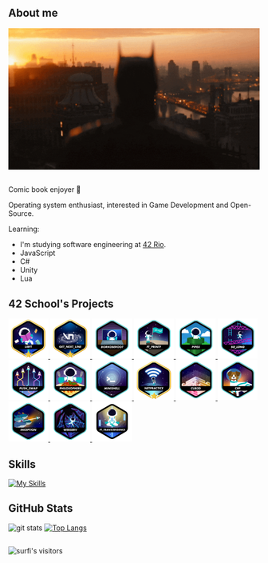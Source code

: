 ## About me

<div align="center">
<img hight="300" width="700" alt="GIF" align="center" src="https://github.com/fesper-s/fesper-s/blob/main/assets/theBatman.gif">
</div><br>


Comic book enjoyer 🦇

Operating system enthusiast, interested in Game Development and Open-Source.

Learning:
* I'm studying software engineering at [42 Rio](https://42.rio/).
* JavaScript
* C#
* Unity
* Lua

## 42 School's Projects
<a href="https://github.com/fesper-s/42-libft">
<img height="80px" src="./src/42_badges/libftm.png" />
</a>
<a href="https://github.com/fesper-s/42-get_next_line">
<img height="80px" src="./src/42_badges/get_next_linem.png" />
</a>
<a href="https://github.com/fesper-s/42-born2beroot">
<img height="80px" src="./src/42_badges/born2beroote.png" />
</a>
<a href="https://github.com/fesper-s/42-ft_printf">
<img height="80px" src="./src/42_badges/ft_printfe.png" />
</a>
<a href="https://github.com/fesper-s/42-pipex">
<img height="80px" src="./src/42_badges/pipexe.png" />
</a>
<a href="https://github.com/fesper-s/42-so_long">
<img height="80px" src="./src/42_badges/so_longe.png" />
</a>
<a href="https://github.com/fesper-s/42-push_swap">
<img height="80px" src="./src/42_badges/push_swape.png" />
</a>
<a href="https://github.com/fesper-s/42-Philosophers">
<img height="80px" src="./src/42_badges/philosopherse.png" />
</a>
<a href="https://github.com/fesper-s/42-minishell">
<img height="80px" src="./src/42_badges/minishelle.png" />
</a>
<a href="https://github.com/fesper-s/42-NetPractice">
<img height="80px" src="./src/42_badges/netpracticem.png" />
</a>
<a href="https://github.com/fesper-s/42-cub3d">
<img height="80px" src="./src/42_badges/cub3de.png" />
</a>
<a href="https://github.com/fesper-s/42-CPP">
<img height="80px" src="./src/42_badges/cppe.png" />
</a>
<a href="https://github.com/fesper-s/42-Inception">
<img height="80px" src="./src/42_badges/inceptione.png" />
</a>
<a href="https://github.com/fesper-s/42-webserv">
<img height="80px" src="./src/42_badges/webserve.png" />
</a>
<a href="https://github.com/fesper-s/42-ft_transcendence">
<img height="80px" src="./src/42_badges/ft_transcendencen.png" />
</a>

## Skills
[![My Skills](https://skillicons.dev/icons?i=c,cpp,bash,linux,git,github,python,js,nodejs)](https://skillicons.dev)
<br>
    
## GitHub Stats
![git stats](https://github-readme-streak-stats.herokuapp.com/?user=fesper-s&show_icons=true&count_private=false&theme=regular&include_all_commits=true)
[![Top Langs](https://github-readme-stats.vercel.app/api/top-langs/?username=fesper-s&layout=compact)](https://github.com/anuraghazra/github-readme-stats)

## 
<img alt="surfi's visitors" src="https://komarev.com/ghpvc/?username=fesper-s&color=blue&style=flat&label=visitors" />
